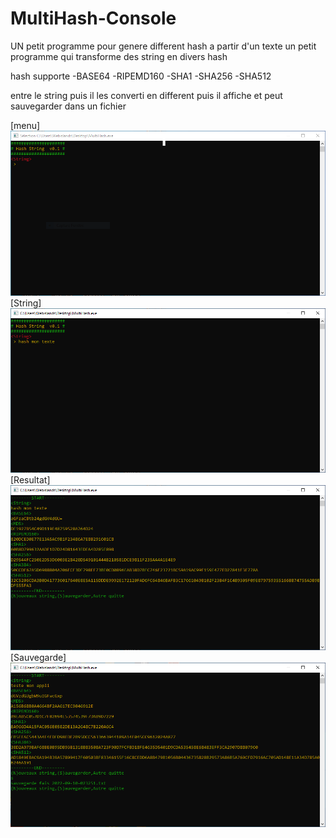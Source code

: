 # MultiHash-Console
UN petit programme pour genere different hash a partir d'un texte
un petit programme qui transforme des string en divers hash

hash supporte 
-BASE64
-RIPEMD160
-SHA1
-SHA256
-SHA512

entre le string puis il les converti en different puis il affiche et peut sauvegarder dans un fichier

[menu]
![Alt text](https://github.com/webislands/MultiHash-Console/raw/master/screenshot/Capture1.PNG?raw=true "Menu principal")
[String]
![Alt text](https://github.com/webislands/MultiHash-Console/raw/master/screenshot/Capture2.PNG?raw=true "STRING")
[Resultat]
![Alt text](https://github.com/webislands/MultiHash-Console/raw/master/screenshot/Capture3.PNG?raw=true "Resultat")
[Sauvegarde]
![Alt text](https://github.com/webislands/MultiHash-Console/raw/master/screenshot/Capture4.PNG?raw=true "Sauvegarde")
